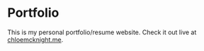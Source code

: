# Portfolio

This is my personal portfolio/resume website. 
Check it out live at [chloemcknight.me](http://www.chloemcknight.me).